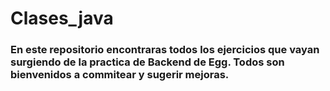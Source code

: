 # Clases_java

### En este repositorio encontraras todos los ejercicios que vayan surgiendo de la practica de Backend de Egg. Todos son bienvenidos a commitear y sugerir mejoras.
